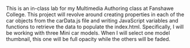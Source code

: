This is an in-class lab for my Multimedia Authoring class at Fanshawe College.
This project will revolve around creating properties in each of the car objects from the carData.js file and writing JavaScript variables and functions to retrieve the data to populate the index.html.
Specifically, I will be working with three Mini car models. When I will select one model thumbnail, this one will be full opacity while the others will be faded.
